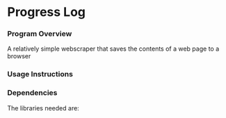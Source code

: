 # Progress Log
### Program Overview

A relatively simple webscraper that saves the contents of a web page to a browser

### Usage Instructions


### Dependencies

The libraries needed are:






